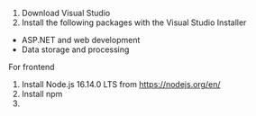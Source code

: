 1. Download Visual Studio
2. Install the following packages with the Visual Studio Installer
* ASP.NET and web development 
* Data storage and processing

For frontend
1. Install Node.js 16.14.0 LTS from https://nodejs.org/en/
2. Install npm
3. 